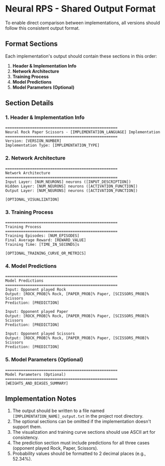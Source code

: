 # Neural RPS - Shared Output Format

To enable direct comparison between implementations, all versions should follow this consistent output format.

## Format Sections

Each implementation's output should contain these sections in this order:

1. **Header & Implementation Info**
2. **Network Architecture**
3. **Training Process**
4. **Model Predictions**
5. **Model Parameters (Optional)**

## Section Details

### 1. Header & Implementation Info
```
==================================================
Neural Rock Paper Scissors - [IMPLEMENTATION_LANGUAGE] Implementation
==================================================
Version: [VERSION_NUMBER]
Implementation Type: [IMPLEMENTATION_TYPE]
```

### 2. Network Architecture
```
==================================================
Network Architecture
==================================================
Input Layer: [NUM_NEURONS] neurons ([INPUT_DESCRIPTION])
Hidden Layer: [NUM_NEURONS] neurons ([ACTIVATION_FUNCTION])
Output Layer: [NUM_NEURONS] neurons ([ACTIVATION_FUNCTION])

[OPTIONAL_VISUALIZATION]
```

### 3. Training Process
```
==================================================
Training Process
==================================================
Training Episodes: [NUM_EPISODES]
Final Average Reward: [REWARD_VALUE]
Training Time: [TIME_IN_SECONDS]s

[OPTIONAL_TRAINING_CURVE_OR_METRICS]
```

### 4. Model Predictions
```
==================================================
Model Predictions
==================================================
Input: Opponent played Rock
Output: [ROCK_PROB]% Rock, [PAPER_PROB]% Paper, [SCISSORS_PROB]% Scissors
Prediction: [PREDICTION]

Input: Opponent played Paper
Output: [ROCK_PROB]% Rock, [PAPER_PROB]% Paper, [SCISSORS_PROB]% Scissors
Prediction: [PREDICTION]

Input: Opponent played Scissors
Output: [ROCK_PROB]% Rock, [PAPER_PROB]% Paper, [SCISSORS_PROB]% Scissors
Prediction: [PREDICTION]
```

### 5. Model Parameters (Optional)
```
==================================================
Model Parameters (Optional)
==================================================
[WEIGHTS_AND_BIASES_SUMMARY]
```

## Implementation Notes

1. The output should be written to a file named `[IMPLEMENTATION_NAME]_output.txt` in the project root directory.
2. The optional sections can be omitted if the implementation doesn't support them.
3. The visualization and training curve sections should use ASCII art for consistency.
4. The prediction section must include predictions for all three cases (opponent played Rock, Paper, Scissors).
5. Probability values should be formatted to 2 decimal places (e.g., 52.34%). 